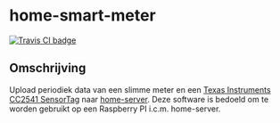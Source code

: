 # home-smart-meter

<a href="https://travis-ci.org/bassages/home-sensors"><img src="https://travis-ci.org/bassages/home-sensors.svg?branch=master" alt="Travis CI badge"></a>

## Omschrijving
Upload periodiek data van een slimme meter en een [Texas Instruments CC2541 SensorTag](http://processors.wiki.ti.com/index.php/CC2541_SensorTag) naar [home-server](https://github.com/bassages/home-server).
Deze software is bedoeld om te worden gebruikt op een Raspberry PI i.c.m. home-server.

